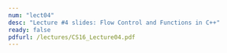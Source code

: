 ```yaml
---
num: "lect04"
desc: "Lecture #4 slides: Flow Control and Functions in C++"
ready: false
pdfurl: /lectures/CS16_Lecture04.pdf
---
```

